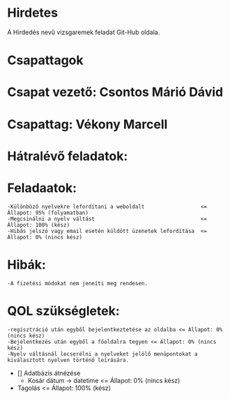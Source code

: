 # Hirdetes
A Hirdedés nevű vizsgaremek feladat Git-Hub oldala.

##

# Csapattagok


# Csapat vezető: Csontos Márió Dávid

# Csapattag: Vékony Marcell

##

# Hátralévő feladatok:

  # Feladaatok:

    -Különböző nyelvekre lefordítani a weboldalt                  <= Állapot: 95% (folyamatban)
    -Megcsinálni a nyelv váltást                                  <= Állapot: 100% (kész)
    -Hibás jelszó vagy email esetén küldött üzenetek lefordítása  <= Állapot: 0% (nincs kész)

  # Hibák:

    -A fizetési módokat nem jeneíti meg rendesen.
    
  # QOL szükségletek:

    -regisztráció után egyből bejelentkeztetése az oldalba <= Állapot: 0% (nincs kész)
    -Bejelentkezés után egyből a főoldalra tegyen <= Állapot: 0% (nincs kész)
    -Nyelv váltásnál lecserélni a nyelveket jelölő menüpontokat a kiválasztott nyelven történő leírására.

- [] Adatbázis átnézése 
  - Kosár dátum -> datetime   <= Állapot: 0% (nincs kész)
- Tagolás                     <= Állapot: 100% (kész)